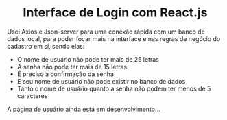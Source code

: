 <h1 align="center"> Interface de Login com React.js </h1>

<section>
    Usei Axios e Json-server para uma conexão rápida com um banco de dados
    local, para poder focar mais na interface e nas regras de negócio do cadastro em si,
    sendo elas:
</section>

<ul>
    <li> O nome de usuário não pode ter mais de 25 letras </li>
    <li> A senha não pode ter mais de 15 letras </li>
    <li> É preciso a confirmação da senha </li>
    <li> E seu nome de usuário não pode existir no banco de dados </li> 
    <li> Tanto o nome de usuário quanto a senha não podem ter menos de 5 caracteres </li>
</ul>

 A página de usuário ainda está em desenvolvimento...
